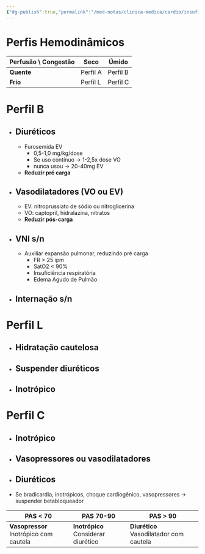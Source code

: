 ```yaml
---
{"dg-publish":true,"permalink":"/med-notas/clinica-medica/cardio/insuficiencia-cardiaca/insuficiencia-cardiaca-descompensada/"}
---
```



# Perfis Hemodinâmicos
| Perfusão \ Congestão | Seco | Úmido |
| ---- | ---- | ---- |
| **Quente** | Perfil A | Perfil B |
| **Frio** | Perfil L | Perfil C |

# Perfil B
- ## Diuréticos 
	- Furosemida EV
		- 0,5-1,0 mg/kg/dose
		- Se uso contínuo -> 1-2,5x dose VO
		- nunca usou -> 20-40mg EV
	- **Reduzir pré carga**
- ## Vasodilatadores (VO ou EV) 
	- EV: nitroprussiato de sódio ou nitroglicerina
	- VO: captopril, hidralazina, nitratos
	- **Reduzir pós-carga**
- ## VNI s/n 
	- Auxiliar expansão pulmonar, reduzindo pré carga
		- FR > 25 ipm
		- SatO2 < 90%
		- Insuficiência respiratória
		- Edema Agudo de Pulmão
- ## Internação s/n

# Perfil L
- ## Hidratação cautelosa
- ## Suspender diuréticos
- ## Inotrópico

# Perfil C
- ## Inotrópico
- ## Vasopressores ou vasodilatadores
- ## Diuréticos
- Se bradicardia, inotrópicos, choque cardiogênico, vasopressores -> suspender betabloqueador

| PAS < 70 | PAS 70-90 | PAS > 90 |
| ---- | ---- | ---- |
| **Vasopressor**<br>Inotrópico com cautela | **Inotrópico**<br>Considerar diurético | **Diurético**<br>Vasodilatador com cautela |
